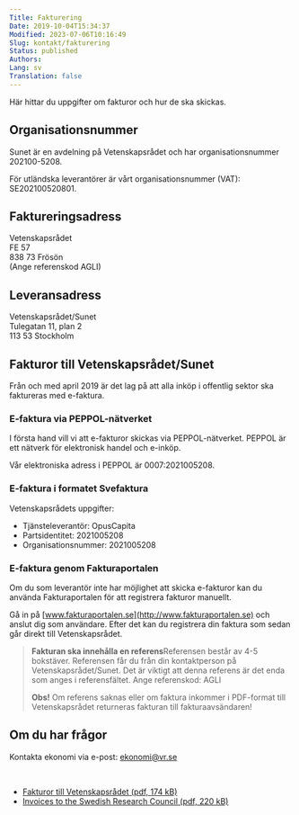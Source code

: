 ```yaml
---
Title: Fakturering
Date: 2019-10-04T15:34:37
Modified: 2023-07-06T10:16:49
Slug: kontakt/fakturering
Status: published
Authors: 
Lang: sv
Translation: false
---
```


Här hittar du uppgifter om fakturor och hur de ska skickas.


Organisationsnummer
-------------------


Sunet är en avdelning på Vetenskapsrådet och har organisationsnummer 202100-5208.


För utländska leverantörer är vårt organisationsnummer (VAT): SE202100520801.


Faktureringsadress
------------------


Vetenskapsrådet  
FE 57  
838 73 Frösön  
(Ange referenskod AGLI)


Leveransadress
--------------


Vetenskapsrådet/Sunet  
Tulegatan 11, plan 2  
113 53 Stockholm


Fakturor till Vetenskapsrådet/Sunet
-----------------------------------


Från och med april 2019 är det lag på att alla inköp i offentlig sektor ska faktureras med e-faktura.


### E-faktura via PEPPOL-nätverket


I första hand vill vi att e-fakturor skickas via PEPPOL-nätverket. PEPPOL är ett nätverk för elektronisk handel och e-inköp.


Vår elektroniska adress i PEPPOL är 0007:2021005208.


### E-faktura i formatet Svefaktura


Vetenskapsrådets uppgifter:


* Tjänsteleverantör: OpusCapita
* Partsidentitet: 2021005208
* Organisationsnummer: 2021005208


### E-faktura genom Fakturaportalen


Om du som leverantör inte har möjlighet att skicka e-fakturor kan du använda Fakturaportalen för att registrera fakturor manuellt.


Gå in på [www.fakturaportalen.se](http://www.fakturaportalen.se) och anslut dig som användare. Efter det kan du registrera din faktura som sedan går direkt till Vetenskapsrådet.



> **Fakturan ska innehålla en referens**Referensen består av 4-5 bokstäver. Referensen får du från din kontaktperson på Vetenskapsrådet/Sunet. Det är viktigt att denna referens är det enda som anges i referensfältet. Ange referenskod: AGLI
> 
> 
> **Obs!** Om referens saknas eller om faktura inkommer i PDF-format till Vetenskapsrådet returneras fakturan till fakturaavsändaren!
> 
> 


Om du har frågor
----------------


Kontakta ekonomi via e-post: [ekonomi@vr.se](mailto:ekonomi@vr.se)


 


* [Fakturor till Vetenskapsrådet (pdf, 174 kB)](/wp-content/uploads/2023/06/Fakturor-till-Vetenskapsrådet.pdf)
* [Invoices to the Swedish Research Council (pdf, 220 kB)](/wp-content/uploads/2023/06/Invoices-to-the-Swedish-Research-Council.pdf)


